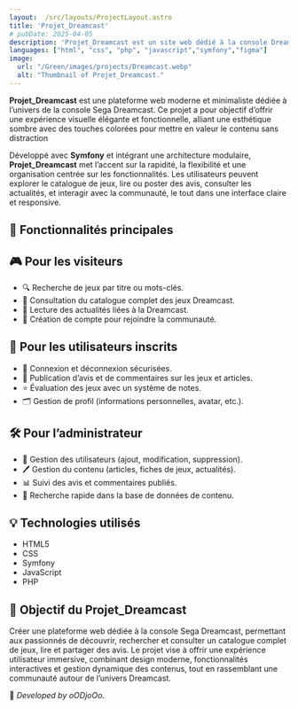 ```yaml
---
layout:  /src/layouts/ProjectLayout.astro
title: 'Projet_Dreamcast'
# pubDate: 2025-04-05
description: 'Projet_Dreamcast est un site web dédié à la console Dreamcast, permettant aux utilisateurs et visiteurs de consulter un catalogue complet de jeux, de rechercher des titres, et de lire ou publier des avis et commentaires. Il intègre un système d’inscription et de connexion pour gérer les profils utilisateurs et permet aux administrateurs de gérer le contenu et les utilisateurs.'
languages: ["html", "css", "php", "javascript","symfony","figma"]
image:
  url: "/Green/images/projects/Dreamcast.webp"
  alt: "Thumbnail of Projet_Dreamcast."
--- 
```


**Projet_Dreamcast** est une plateforme web moderne et minimaliste dédiée à l’univers de la console Sega Dreamcast. Ce projet a pour objectif d’offrir une expérience visuelle élégante et fonctionnelle, alliant une esthétique sombre avec des touches colorées pour mettre en valeur le contenu sans distraction

Développé avec **Symfony** et intégrant une architecture modulaire, **Projet_Dreamcast** met l’accent sur la rapidité, la flexibilité et une organisation centrée sur les fonctionnalités. Les utilisateurs peuvent explorer le catalogue de jeux, lire ou poster des avis, consulter les actualités, et interagir avec la communauté, le tout dans une interface claire et responsive.

## 🧩 Fonctionnalités principales

## 🎮 Pour les visiteurs

- 🔍 Recherche de jeux par titre ou mots-clés.
- 📜 Consultation du catalogue complet des jeux Dreamcast.
- 📰 Lecture des actualités liées à la Dreamcast.
- 📝 Création de compte pour rejoindre la communauté.

## 👤 Pour les utilisateurs inscrits

- 🔐 Connexion et déconnexion sécurisées.
- 💬 Publication d’avis et de commentaires sur les jeux et articles.
- ⭐ Évaluation des jeux avec un système de notes.
- 🗂 Gestion de profil (informations personnelles, avatar, etc.).

## 🛠 Pour l’administrateur

- 👥 Gestion des utilisateurs (ajout, modification, suppression).
- 🖊 Gestion du contenu (articles, fiches de jeux, actualités).
- 📊 Suivi des avis et commentaires publiés.
- 🔎 Recherche rapide dans la base de données de contenu.

## 💡 Technologies utilisés

- HTML5
- CSS
- Symfony
- JavaScript
- PHP


<!-- ## 🌐 Demo

👉 [View live demo](https://github.com/oODjoOo/Green)  -->

## 🎯 Objectif du Projet_Dreamcast

Créer une plateforme web dédiée à la console Sega Dreamcast, permettant aux passionnés de découvrir, rechercher et consulter un catalogue complet de jeux, lire et partager des avis.
Le projet vise à offrir une expérience utilisateur immersive, combinant design moderne, fonctionnalités interactives et gestion dynamique des contenus, tout en rassemblant une communauté autour de l’univers Dreamcast.


🚀 *Developed by oODjoOo.*

